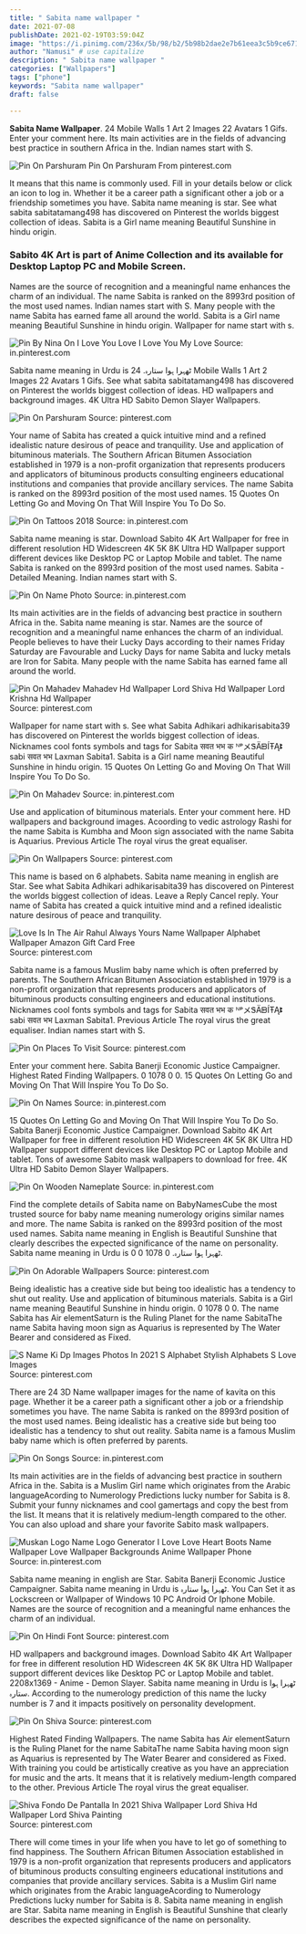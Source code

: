 ```yaml
---
title: " Sabita name wallpaper "
date: 2021-07-08
publishDate: 2021-02-19T03:59:04Z
image: "https://i.pinimg.com/236x/5b/98/b2/5b98b2dae2e7b61eea3c5b9ce671cb7c.jpg"
author: "Namusi" # use capitalize
description: " Sabita name wallpaper "
categories: ["Wallpapers"]
tags: ["phone"]
keywords: "Sabita name wallpaper"
draft: false

---
```



**Sabita Name Wallpaper**. 24 Mobile Walls 1 Art 2 Images 22 Avatars 1 Gifs. Enter your comment here. Its main activities are in the fields of advancing best practice in southern Africa in the. Indian names start with S.

![Pin On Parshuram](https://i.pinimg.com/originals/d5/5f/1c/d55f1c2bb86650a6c9060f1fa1361a32.jpg "Pin On Parshuram")
Pin On Parshuram From pinterest.com


It means that this name is commonly used. Fill in your details below or click an icon to log in. Whether it be a career path a significant other a job or a friendship sometimes you have. Sabita name meaning is star. See what sabita sabitatamang498 has discovered on Pinterest the worlds biggest collection of ideas. Sabita is a Girl name meaning Beautiful Sunshine in hindu origin.

### Sabito 4K Art is part of Anime Collection and its available for Desktop Laptop PC and Mobile Screen.

Names are the source of recognition and a meaningful name enhances the charm of an individual. The name Sabita is ranked on the 8993rd position of the most used names. Indian names start with S. Many people with the name Sabita has earned fame all around the world. Sabita is a Girl name meaning Beautiful Sunshine in hindu origin. Wallpaper for name start with s.


![Pin By Nina On I Love You Love I Love You My Love](https://i.pinimg.com/originals/64/ec/10/64ec109e3d67c4edd19aa66fc1fa19e6.jpg "Pin By Nina On I Love You Love I Love You My Love")
Source: in.pinterest.com

Sabita name meaning in Urdu is ٹھہرا ہوا ستارہ. 24 Mobile Walls 1 Art 2 Images 22 Avatars 1 Gifs. See what sabita sabitatamang498 has discovered on Pinterest the worlds biggest collection of ideas. HD wallpapers and background images. 4K Ultra HD Sabito Demon Slayer Wallpapers.

![Pin On Parshuram](https://i.pinimg.com/originals/d5/5f/1c/d55f1c2bb86650a6c9060f1fa1361a32.jpg "Pin On Parshuram")
Source: pinterest.com

Your name of Sabita has created a quick intuitive mind and a refined idealistic nature desirous of peace and tranquility. Use and application of bituminous materials. The Southern African Bitumen Association established in 1979 is a non-profit organization that represents producers and applicators of bituminous products consulting engineers educational institutions and companies that provide ancillary services. The name Sabita is ranked on the 8993rd position of the most used names. 15 Quotes On Letting Go and Moving On That Will Inspire You To Do So.

![Pin On Tattoos 2018](https://i.pinimg.com/originals/21/e0/b5/21e0b54ad4f2de7e334a2c5636663ec3.jpg "Pin On Tattoos 2018")
Source: in.pinterest.com

Sabita name meaning is star. Download Sabito 4K Art Wallpaper for free in different resolution HD Widescreen 4K 5K 8K Ultra HD Wallpaper support different devices like Desktop PC or Laptop Mobile and tablet. The name Sabita is ranked on the 8993rd position of the most used names. Sabita - Detailed Meaning. Indian names start with S.

![Pin On Name Photo](https://i.pinimg.com/236x/0f/a1/95/0fa1957affd9d17605b838c52a6e0abe.jpg "Pin On Name Photo")
Source: in.pinterest.com

Its main activities are in the fields of advancing best practice in southern Africa in the. Sabita name meaning is star. Names are the source of recognition and a meaningful name enhances the charm of an individual. People believes to have their Lucky Days according to their names Friday Saturday are Favourable and Lucky Days for name Sabita and lucky metals are Iron for Sabita. Many people with the name Sabita has earned fame all around the world.

![Pin On Mahadev Mahadev Hd Wallpaper Lord Shiva Hd Wallpaper Lord Krishna Hd Wallpaper](https://i.pinimg.com/474x/bf/36/55/bf36553e7d2fc6ae36a8c0c7ed7c7a52.jpg "Pin On Mahadev Mahadev Hd Wallpaper Lord Shiva Hd Wallpaper Lord Krishna Hd Wallpaper")
Source: pinterest.com

Wallpaper for name start with s. See what Sabita Adhikari adhikarisabita39 has discovered on Pinterest the worlds biggest collection of ideas. Nicknames cool fonts symbols and tags for Sabita सवत भभ क ᴺᵖメᏕÄᗸÍŦĄꔪ sabi सवत भभ Laxman Sabita1. Sabita is a Girl name meaning Beautiful Sunshine in hindu origin. 15 Quotes On Letting Go and Moving On That Will Inspire You To Do So.

![Pin On Mahadev](https://i.pinimg.com/736x/29/dc/5e/29dc5e549c2142e6cfd81d4e07c63d77.jpg "Pin On Mahadev")
Source: in.pinterest.com

Use and application of bituminous materials. Enter your comment here. HD wallpapers and background images. Acoording to vedic astrology Rashi for the name Sabita is Kumbha and Moon sign associated with the name Sabita is Aquarius. Previous Article The royal virus the great equaliser.

![Pin On Wallpapers](https://i.pinimg.com/originals/8a/00/45/8a0045537b3577831f8f4e14dd88a711.jpg "Pin On Wallpapers")
Source: pinterest.com

This name is based on 6 alphabets. Sabita name meaning in english are Star. See what Sabita Adhikari adhikarisabita39 has discovered on Pinterest the worlds biggest collection of ideas. Leave a Reply Cancel reply. Your name of Sabita has created a quick intuitive mind and a refined idealistic nature desirous of peace and tranquility.

![Love Is In The Air Rahul Always Yours Name Wallpaper Alphabet Wallpaper Amazon Gift Card Free](https://i.pinimg.com/originals/3a/12/73/3a1273fa48ff14b0f3ccaf2dc75a7c3f.jpg "Love Is In The Air Rahul Always Yours Name Wallpaper Alphabet Wallpaper Amazon Gift Card Free")
Source: pinterest.com

Sabita name is a famous Muslim baby name which is often preferred by parents. The Southern African Bitumen Association established in 1979 is a non-profit organization that represents producers and applicators of bituminous products consulting engineers and educational institutions. Nicknames cool fonts symbols and tags for Sabita सवत भभ क ᴺᵖメᏕÄᗸÍŦĄꔪ sabi सवत भभ Laxman Sabita1. Previous Article The royal virus the great equaliser. Indian names start with S.

![Pin On Places To Visit](https://i.pinimg.com/originals/d2/b0/a3/d2b0a30bfa5c30fcdc442a3f82f91c10.jpg "Pin On Places To Visit")
Source: pinterest.com

Enter your comment here. Sabita Banerji Economic Justice Campaigner. Highest Rated Finding Wallpapers. 0 1078 0 0. 15 Quotes On Letting Go and Moving On That Will Inspire You To Do So.

![Pin On Names](https://i.pinimg.com/originals/9b/b0/5d/9bb05d8f53292a6e3775110397891d9e.jpg "Pin On Names")
Source: in.pinterest.com

15 Quotes On Letting Go and Moving On That Will Inspire You To Do So. Sabita Banerji Economic Justice Campaigner. Download Sabito 4K Art Wallpaper for free in different resolution HD Widescreen 4K 5K 8K Ultra HD Wallpaper support different devices like Desktop PC or Laptop Mobile and tablet. Tons of awesome Sabito mask wallpapers to download for free. 4K Ultra HD Sabito Demon Slayer Wallpapers.

![Pin On Wooden Nameplate](https://i.pinimg.com/originals/95/e3/88/95e3889875bf1cf7fd4db19574c38588.jpg "Pin On Wooden Nameplate")
Source: in.pinterest.com

Find the complete details of Sabita name on BabyNamesCube the most trusted source for baby name meaning numerology origins similar names and more. The name Sabita is ranked on the 8993rd position of the most used names. Sabita name meaning in English is Beautiful Sunshine that clearly describes the expected significance of the name on personality. Sabita name meaning in Urdu is ٹھہرا ہوا ستارہ. 0 1078 0 0.

![Pin On Adorable Wallpapers](https://i.pinimg.com/originals/39/f3/e7/39f3e7d7d6fbef0b800bc0d1a2bbabb6.jpg "Pin On Adorable Wallpapers")
Source: pinterest.com

Being idealistic has a creative side but being too idealistic has a tendency to shut out reality. Use and application of bituminous materials. Sabita is a Girl name meaning Beautiful Sunshine in hindu origin. 0 1078 0 0. The name Sabita has Air elementSaturn is the Ruling Planet for the name SabitaThe name Sabita having moon sign as Aquarius is represented by The Water Bearer and considered as Fixed.

![S Name Ki Dp Images Photos In 2021 S Alphabet Stylish Alphabets S Love Images](https://i.pinimg.com/originals/fc/53/a7/fc53a7c7b883092eb79e4a543c1a443f.jpg "S Name Ki Dp Images Photos In 2021 S Alphabet Stylish Alphabets S Love Images")
Source: pinterest.com

There are 24 3D Name wallpaper images for the name of kavita on this page. Whether it be a career path a significant other a job or a friendship sometimes you have. The name Sabita is ranked on the 8993rd position of the most used names. Being idealistic has a creative side but being too idealistic has a tendency to shut out reality. Sabita name is a famous Muslim baby name which is often preferred by parents.

![Pin On Songs](https://i.pinimg.com/564x/d1/cc/68/d1cc68ffa488eebadfbe05a77bfb58bf.jpg "Pin On Songs")
Source: in.pinterest.com

Its main activities are in the fields of advancing best practice in southern Africa in the. Sabita is a Muslim Girl name which originates from the Arabic languageAcording to Numerology Predictions lucky number for Sabita is 8. Submit your funny nicknames and cool gamertags and copy the best from the list. It means that it is relatively medium-length compared to the other. You can also upload and share your favorite Sabito mask wallpapers.

![Muskan Logo Name Logo Generator I Love Love Heart Boots Name Wallpaper Love Wallpaper Backgrounds Anime Wallpaper Phone](https://i.pinimg.com/originals/75/a3/86/75a386213867e6830e74e354e3dafdc6.jpg "Muskan Logo Name Logo Generator I Love Love Heart Boots Name Wallpaper Love Wallpaper Backgrounds Anime Wallpaper Phone")
Source: in.pinterest.com

Sabita name meaning in english are Star. Sabita Banerji Economic Justice Campaigner. Sabita name meaning in Urdu is ٹھہرا ہوا ستارہ. You Can Set it as Lockscreen or Wallpaper of Windows 10 PC Android Or Iphone Mobile. Names are the source of recognition and a meaningful name enhances the charm of an individual.

![Pin On Hindi Font](https://i.pinimg.com/736x/a0/40/67/a040678af2a8fdb8011f7e5665bba0b4.jpg "Pin On Hindi Font")
Source: pinterest.com

HD wallpapers and background images. Download Sabito 4K Art Wallpaper for free in different resolution HD Widescreen 4K 5K 8K Ultra HD Wallpaper support different devices like Desktop PC or Laptop Mobile and tablet. 2208x1369 - Anime - Demon Slayer. Sabita name meaning in Urdu is ٹھہرا ہوا ستارہ. According to the numerology prediction of this name the lucky number is 7 and it impacts positively on personality development.

![Pin On Shiva](https://i.pinimg.com/236x/3f/3d/6b/3f3d6be87113a4e28d1554f460ab3baf.jpg "Pin On Shiva")
Source: pinterest.com

Highest Rated Finding Wallpapers. The name Sabita has Air elementSaturn is the Ruling Planet for the name SabitaThe name Sabita having moon sign as Aquarius is represented by The Water Bearer and considered as Fixed. With training you could be artistically creative as you have an appreciation for music and the arts. It means that it is relatively medium-length compared to the other. Previous Article The royal virus the great equaliser.

![Shiva Fondo De Pantalla In 2021 Shiva Wallpaper Lord Shiva Hd Wallpaper Lord Shiva Painting](https://i.pinimg.com/236x/5b/98/b2/5b98b2dae2e7b61eea3c5b9ce671cb7c.jpg "Shiva Fondo De Pantalla In 2021 Shiva Wallpaper Lord Shiva Hd Wallpaper Lord Shiva Painting")
Source: pinterest.com

There will come times in your life when you have to let go of something to find happiness. The Southern African Bitumen Association established in 1979 is a non-profit organization that represents producers and applicators of bituminous products consulting engineers educational institutions and companies that provide ancillary services. Sabita is a Muslim Girl name which originates from the Arabic languageAcording to Numerology Predictions lucky number for Sabita is 8. Sabita name meaning in english are Star. Sabita name meaning in English is Beautiful Sunshine that clearly describes the expected significance of the name on personality.

